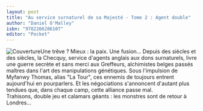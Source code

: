 ```yaml
---
layout: post
title: "Au service surnaturel de sa Majesté - Tome 2 : Agent double"
author: "Daniel O'Malley"
isbn: "9782266286107"
editor: "Pocket"
---
```

![Couverture](/img/9782266286107.jpg)Une trêve ? Mieux : la paix. Une fusion... Depuis des siècles et des siècles, la Checquy, service d'agents anglais aux dons surnaturels, livre une guerre secrète et sans merci aux Greffeurs, alchimistes belges passés maîtres dans l'art des manipulations génétiques. Sous l'impulsion de Myfanwy Thomas, alias "La Tour", ces ennemis de toujours entrent aujourd'hui en pourparlers. Et les négociations s'annoncent d'autant plus tendues que, dans chaque camp, cette alliance passe mal.  
Trahisons, double jeu et calamars géants : les monstres sont de retour à Londres... 
